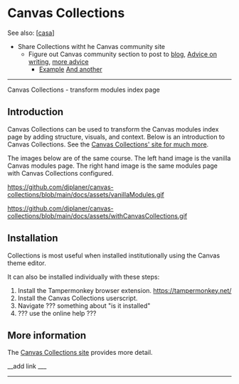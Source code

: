 <!--
 Copyright (C) 2023 David Jones
 
 This program is free software: you can redistribute it and/or modify
 it under the terms of the GNU Affero General Public License as
 published by the Free Software Foundation, either version 3 of the
 License, or (at your option) any later version.
 
 This program is distributed in the hope that it will be useful,
 but WITHOUT ANY WARRANTY; without even the implied warranty of
 MERCHANTABILITY or FITNESS FOR A PARTICULAR PURPOSE.  See the
 GNU Affero General Public License for more details.
 
 You should have received a copy of the GNU Affero General Public License
 along with this program.  If not, see <http://www.gnu.org/licenses/>.
-->

# Canvas Collections

See also: [[casa]]



- Share Collections witht he Canvas community site
  - Figure out Canvas community section to post to [blog](https://community.canvaslms.com/t5/Community-Hub/bg-p/communityblog-board), [Advice on writing](https://community.canvaslms.com/t5/Community-Hub/A-Blog-About-Blogging/ba-p/497368), [more advice](https://community.canvaslms.com/t5/Community-Hub/Do-You-Blog-A-Guide-to-Blogging-in-the-Canvas-Community/ba-p/469832)
    - [Example](https://community.canvaslms.com/t5/Higher-Ed-Canvas-Users/Autofill-Maximum-Rubric-Ratings/ba-p/518278) [And another](https://community.canvaslms.com/t5/Higher-Ed-Canvas-Users/Assigning-Intra-Group-Peer-Reviews/bc-p/569693/emcs_t/S2h8ZW1haWx8ZGlnZXN0X25vdGlmaWNhdGlvbnxMSFQzSEo3M0s1R1ZBNHwtMXxPVEhFUlN8aEs#M2587)

******************************************

Canvas Collections - transform modules index page 

## Introduction 

Canvas Collections can be used to transform the Canvas modules index page by adding structure, visuals, and context. Below is an introduction to Canvas Collections. See the [Canvas Collections' site for much more](https://djplaner.github.io/canvas-collections/getting-started/how-to-start/).

The images below are of the same course. The left hand image is the vanilla Canvas modules page. The right hand image is the same modules page with Canvas Collections configured.


https://github.com/djplaner/canvas-collections/blob/main/docs/assets/vanillaModules.gif

https://github.com/djplaner/canvas-collections/blob/main/docs/assets/withCanvasCollections.gif

## Installation 

Collections is most useful when installed institutionally using the Canvas theme editor. 

It can also be installed individually with these steps:

1. Install the Tampermonkey browser extension.   https://tampermonkey.net/
2. Install the Canvas Collections userscript. 
3. Navigate ??? something about "is it installed"
4. ??? use the online help ???


## More information

The [Canvas Collections site](https://djplaner.github.io/canvas-collections/) provides more detail.

__add link ___

******************************************


[//begin]: # "Autogenerated link references for markdown compatibility"
[casa]: ../casa "Contextually Appropriate Scaffolding Assemblages (CASA)"
[//end]: # "Autogenerated link references"